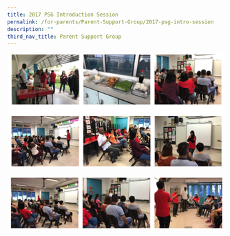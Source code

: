 ```yaml
---
title: 2017 PSG Introduction Session
permalink: /for-parents/Parent-Support-Group/2017-psg-intro-session
description: ""
third_nav_title: Parent Support Group
---
```

![](/images/psgintro3.png)

![](/images/psgintro2.png)
